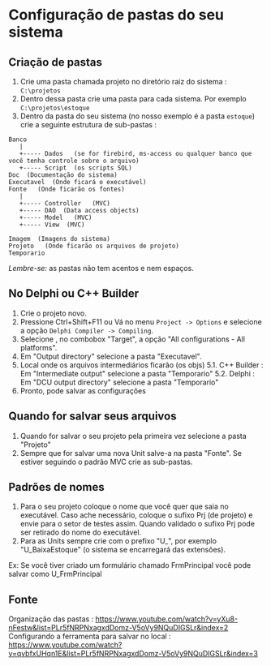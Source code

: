 # Configuração de pastas do seu sistema

## Criação de pastas

1. Crie uma pasta chamada projeto no diretório raiz do sistema : `C:\projetos`
2. Dentro dessa pasta crie uma pasta para cada sistema. Por exemplo `C:\projetos\estoque`
3. Dentro da pasta do seu sistema (no nosso exemplo é a pasta `estoque`) crie a seguinte estrutura de sub-pastas :

````
Banco
   |
   +----- Dados   (se for firebird, ms-access ou qualquer banco que você tenha controle sobre o arquivo)
   +----- Script  (os scripts SQL)
Doc  (Documentação do sistema)
Executavel  (Onde ficará o executável)
Fonte   (Onde ficarão os fontes)
   |
   +----- Controller   (MVC)
   +----- DAO  (Data access objects)
   +----- Model   (MVC)
   +----- View  (MVC)

Imagem  (Imagens do sistema)
Projeto   (Onde ficarão os arquivos de projeto)
Temporario
````
*Lembre-se:* as pastas não tem acentos e nem espaços.

## No Delphi ou C++ Builder 

1. Crie o projeto novo.
2. Pressione Ctrl+Shift+F11 ou Vá no menu `Project -> Options` e selecione a opção `Delphi Compiler -> Compiling`.
3. Selecione , no combobox "Target", a opção "All configurations - All platforms".
4. Em "Output directory" selecione a pasta "Executavel".
5. Local onde os arquivos intermediários ficarão (os objs)
5.1. C++ Builder : Em "Intermediate output" selecione a pasta "Temporario" 
5.2. Delphi : Em "DCU output directory" selecione a pasta "Temporario"
6. Pronto, pode salvar as configurações

## Quando for salvar seus arquivos

1. Quando for salvar o seu projeto pela primeira vez selecione a pasta "Projeto"
2. Sempre que for salvar uma nova Unit salve-a na pasta "Fonte". Se estiver seguindo o padrão MVC crie as sub-pastas.

## Padrões de nomes

1. Para o seu projeto coloque o nome que você quer que saia no executável. Caso ache necessário, coloque o sufixo Prj (de projeto) e envie para o setor de testes assim. Quando validado o sufixo Prj pode ser retirado do nome do executável.
2. Para as Units sempre crie com o prefixo "U_", por exemplo "U_BaixaEstoque" (o sistema se encarregará das extensões). 

Ex: Se você tiver criado um formulário chamado FrmPrincipal você pode salvar como U_FrmPrincipal


## Fonte 

Organização das pastas : https://www.youtube.com/watch?v=yXu8-nFestw&list=PLr5fNRPNxagxdDomz-V5oVy9NQuDIGSLr&index=2
Configurando a ferramenta para salvar no local : https://www.youtube.com/watch?v=qvbfxUHqn1E&list=PLr5fNRPNxagxdDomz-V5oVy9NQuDIGSLr&index=3

